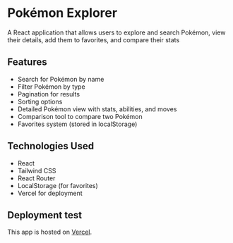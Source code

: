 # Pokémon Explorer

A React application that allows users to explore and search Pokémon, view their details, add them to favorites, and compare their stats

## Features
- Search for Pokémon by name
- Filter Pokémon by type
- Pagination for results
- Sorting options
- Detailed Pokémon view with stats, abilities, and moves
- Comparison tool to compare two Pokémon
- Favorites system (stored in localStorage)

## Technologies Used
- React
- Tailwind CSS
- React Router
- LocalStorage (for favorites)
- Vercel for deployment



## Deployment test

This app is hosted on [Vercel](https://vercel.com).



